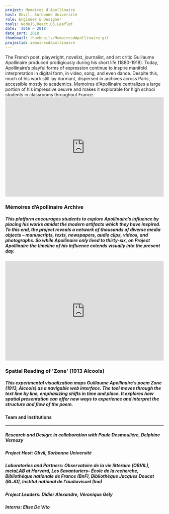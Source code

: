 ```yaml
---
project: Memoires d'Apollinaire
host: Obvil, Sorbonne Université
role: Engineer & Designer
tools: NodeJS,React,D3,Leaflet
date: '2016 – 2018'
date_sort: 2018
thumbnail: thumbnails/MemoiresdApollinaire.gif
projectid: aemoiresdapollinaire
---
```


<!-- Project overview -->
<div class="project">
  The French poet, playwright, novelist, journalist, and art critic Guillaume Apollinaire produced prodigiously during his short life (1880-1918). Today, Apollinaire’s playful forms of expression continue to inspire manifold interpretation in digital form, in video, song, and even dance. Despite this, much of his work still lay dormant, dispersed in archives across Paris, accessible mostly to academics. Memoires d'Apollinaire centralizes a large portion of his impressive oeuvre and makes it explorable for high school students in classrooms throughout France.
</div>

<!-- Section: Sample project -->
<div class="project">
  <div style="padding:62.5% 0 0 0;position:relative;">
    <iframe
      allow="autoplay; fullscreen; picture-in-picture; clipboard-write; encrypted-media"
      frameborder="0"
      src="https://player.vimeo.com/video/316104233?h=15855971bb&amp;badge=0&amp;autopause=1&amp;player_id=0&amp;app_id=58479"
      style="position:absolute;top:0;left:0;width:100%;height:100%;"
      title="Project Apollinaire"
    ></iframe>
  </div>

  ### Mémoires d’Apollinaire Archive

  ##### This platform encourages students to explore Apollinaire’s influence by placing his works amidst the modern artifacts which they have inspired. To this end, the project reveals a network of thousands of diverse media objects – manuscripts, texts, newspapers, audio clips, videos, and photographs. So while Apollinaire only lived to thirty-six, on Project Apollinaire the timeline of his influence extends visually into the present day.
</div>

<!-- Section: Sample project -->
<div class="project">
  <div style="padding:62.5% 0 0 0;position:relative;">
    <iframe
      allow="autoplay; fullscreen; picture-in-picture; clipboard-write; encrypted-media"
      frameborder="0"
      src="https://player.vimeo.com/video/1075730453?h=6249c93bbe&amp;badge=0&amp;autopause=1&amp;player_id=0&amp;app_id=58479"
      style="position:absolute;top:0;left:0;width:100%;height:100%;"
      title="youtube_FdQsJdPy8bk_1728x1080_h264_mute"
    ></iframe>
  </div>

  ### Spatial Reading of 'Zone' (1913 Alcools)

  ##### This experimental visualization maps Guillaume Apollinaire’s poem Zone (1913, Alcools) as a navigable web interface. The tool moves through the text line by line, emphasizing shifts in time and place. It explores how spatial presentation can offer new ways to experience and interpret the structure and flow of the poem.
</div>

<!-- Section: Credits -->
<div class="project-credits">

  #### Team and Institutions
  ---
  ##### Research and Design: in collaboration with Paule Desmoulière, Delphine Vernozy
  ##### Project Host: Obvil, Sorbonne Université
  ##### Laboratories and Partners: Observatoire de la vie littéraire (OBVIL), metaLAB at Harvard, Les Savanturiers- École de la recherche, Bibliothèque nationale de France (BnF), Bibliothèque Jacques Doucet (BLJD), Institut national de l'audiovisuel (Ina)
  ##### Project Leaders: Didier Alexandre, Véronique Gély
  ##### Interns: Elise De Vito

</div>